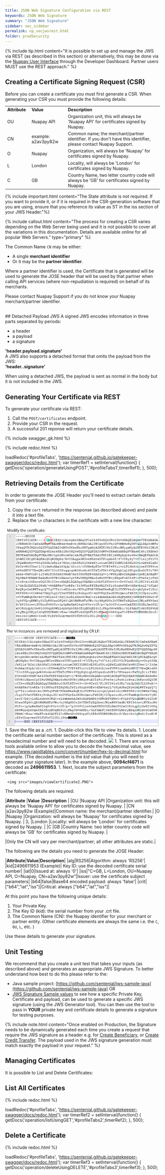 ```yaml
---
title: JSON Web Signature Configuration via REST
keywords: JSON Web Signature
summary: "JSON Web Signature"
sidebar: sec_sidebar
permalink: np_secjwsrest.html
folder: prodSecurity
---
```


{% include tip.html content="It is possible to set up and manage the JWS via REST (as described in this section) or alternatively, this may be done via the [Nuapay User Interface](np_secjwsui.html) through the Developer Dashboard. Partner users MUST use the REST approach." %}

## Creating a Certificate Signing Request (CSR)

Before you can create a certificate you must first generate a CSR.
When generating your CSR you must provide the following details:

<table style="width: 100%;mc-table-style: url('Resources/TableStyles/Simple.css');" class="TableStyle-Simple" cellspacing="0">
		<col style="width: 101px;" class="TableStyle-Simple-Column-Column1" />
		<col style="width: 198px;" class="TableStyle-Simple-Column-Column1" />
		<col style="width: 1140px;" class="TableStyle-Simple-Column-Column1" />
		<tbody>
			<tr>
				<td>
					<b>Attribute</b>
				</td>
				<td>
					<b>Value</b>
				</td>
				<td>
					<b>Description</b>
				</td>
			</tr>
			<tr>
				<td>OU</td>
				<td>Nuapay API</td>
				<td>Organization unit, this will always be 'Nuapay API' for certificates signed by Nuapay.</td>
			</tr>
			<tr>
				<td>CN</td>
				<td>example: a2av3py82w</td>
				<td>Common name; the merchant/partner identifier. If you don't have this identifier, please contact Nuapay Support.</td>
			</tr>
			<tr>
				<td>O</td>
				<td>Nuapay</td>
				<td>Organization, will always be 'Nuapay' for certificates signed by Nuapay.</td>
			</tr>
			<tr>
				<td>L</td>
				<td>London</td>
				<td>Locality, will always be 'London' for certificates signed by Nuapay.</td>
			</tr>
			<tr>
				<td>C</td>
				<td>GB</td>
				<td>Country Name, two letter country code will always be 'GB' for certificates signed by Nuapay.</td>
			</tr>
		</tbody>
	</table>

{% include important.html content="The State attribute is not required. If you want to provide it, or if it is required in the CSR-generation software that you are using, ensure that you reference its value as ST in the iss section of your JWS Header."%}

{% include callout.html content="The process for creating a CSR varies depending on the Web Server being used and it is not possible to cover all the variations in this documentation. Details are available online for all popular Web Servers." type="primary" %}

The Common Name `CN` may be either:
* A single **merchant identifier**
* Or it may be the **partner identifier**.

Where a partner identifier is used, the Certificate that is generated will be used to generate the JOSE header that will be used by that partner when calling API services (where non-repudiation is required) on behalf of its merchants.

Please contact Nuapay Support if you do not know your Nuapay merchant/partner identifier.

<br/>
## Detached Payload JWS
A signed JWS encodes information in three parts separated by periods:
<ul>
 <li>a header</li>
 <li>a payload</li>
 <li>a signature</li>
</ul>
<strong>'header.payload.signature' </strong>
<br/>
A JWS also supports a detached format that omits the payload from the JWS:
<br/>
<strong>'header..signature' </strong>
<br/>
<p>
When using a detached JWS, the payload is sent as normal in the body but it is not included in the JWS.
</p>



## Generating Your Certificate via REST

To generate your certificate via REST:

1. Call the `POST/certificates` endpoint.
1. Provide your CSR in the request.
1. A successful 201 reponse will return your certificate details.


{% include swagger_gk.html %}

<ul id="profileTabs1" class="nav nav-tabs">



</ul>

{% include redoc.html %}

loadRedoc('#profileTabs', 'https://sentenial.github.io/gatekeeper-swagger/docs/redoc.html');
var timerRef1 = setInterval(function() { getDocs('operation/generateUsingPOST','#profileTabs1',timerRef1); }, 500);


</script>


</div>
</div>


## Retrieving Details from the Certificate

In order to generate the JOSE Header you'll need to extract certain details from your certificate:

1. Copy the `cert` returned in the response (as described above) and paste it into a text file.
1. Replace the `\n` characters in the certificate with a new line character:
<img src = "images/sec_cert_newLine.png">
1. Save the file as a .crt.
1. Double-click this file to view its details.
1. Locate the certificate serial number section of the certificate. This is stored as a hexadecimal number and will need to be decoded.

   <img src="images/ViewCertificate.png">
1. There are various tools available online to allow you to decode the hexadecimal value, see <a href = "https://www.rapidtables.com/convert/number/hex-to-decimal.html" target = "_blank">https://www.rapidtables.com/convert/number/hex-to-decimal.html</a> for example. (The decoded number is the <i>kid</i> value that you will need to generate your signature later). In the example above, <b>0094cf4671</b> is decoded as <b>2496611953</b>.
1. Next, locate the subject parameters from the certificate:

	 <img src="images/viewCertificate2.PNG">

The following details are required:

|**Attribute**	|**Value**	|**Description**																							|
|OU				|Nuapay API	|Organization unit: this will always be 'Nuapay API' for certificates signed by Nuapay.						|
|CN				|a2av3py82w (Example)|Common name: the merchant/partner identifier.|
|O				|Nuapay		|Organization: will always be 'Nuapay' for certificates signed by Nuapay.									|
|L				|London		|Locality: will always be 'London' for certificates signed by Nuapay.										|
|C				|GB			|Country Name: two letter country code will always be 'GB' for certificates signed by Nuapay.				|

|Only the CN will vary per merchant/partner; all other attributes are static.|

The following are the details you need to generate the JOSE Header:

|**Attribute**|**Value**|**Description**|
|alg|RS256|Algorithm: always 'RS256'|
|kid|2496611953 (Example)| Key ID: use the decoded certificate serial number|
|iat|0|Issued at: always '0'|
|iss|"C=GB, L=London, OU=Nuapay API, O=Nuapay, CN=a2av3py82w"|Issuer: use the certificate subject parameters|
|b64|false|Base64 encoded payload: always 'false'|
|crit|["b64","iat","iss"]|Critical: always ["b64","iat","iss"]|

At this point you have the following unique details:
1. Your Private Key.
1. The Key ID (kid): the serial number from your .crt file.
1. The Common Name (CN): the Nuapay identifier for your merchant or partner entity.
(Other certificate elements are always the same i.e. the `C`, `OU`, `L`, etc. )

Use these details to generate your signature.

## Unit Testing

We recommend that you create a unit test that takes your inputs (as described above) and generates an appropriate JWS Signature.
To better understand how best to do this please refer to the:

* Java sample project: [https://github.com/sentenial/jws-sample-java](https://github.com/sentenial/jws-sample-java)
	 OR
* [JWS Signature Sample values](np_secjwssample.html) to see how a specific Private Key, Certificate and payload, can be used to generate a specific JWS signature (using the JWS Generator tool). You can then use the tool to pass in **YOUR** private key and certificate details to generate a signature for testing purposes.

{% include note.html content="Once enabled on Production, the Signature needs to be dynamically generated each time you create a request that require the JWS signature as a header e.g. for [Create Beneficiary](np_createbeneficiary.html), or [Create Credit Transfer](np_createct.html). The payload used in the JWS signature generation must match exactly the payload in your request." %}


## Managing Certificates

It is possible to List and Delete Certificates:

## List All Certificates

<ul id="profileTabs2" class="nav nav-tabs">


</ul>

{% include redoc.html %}

loadRedoc('#profileTabs', 'https://sentenial.github.io/gatekeeper-swagger/docs/redoc.html');
var timerRef2 = setInterval(function() { getDocs('operation/listUsingGET','#profileTabs2',timerRef2); }, 500);


</script>


<div id="mydiv"></div>
</div>
</div>

## Delete a Certificate

<ul id="profileTabs3" class="nav nav-tabs">


</ul>

{% include redoc.html %}

loadRedoc('#profileTabs', 'https://sentenial.github.io/gatekeeper-swagger/docs/redoc.html');
var timerRef3 = setInterval(function() { getDocs('operation/deleteUsingDELETE','#profileTabs3',timerRef3); }, 500);


</script>


</div>
</div>
